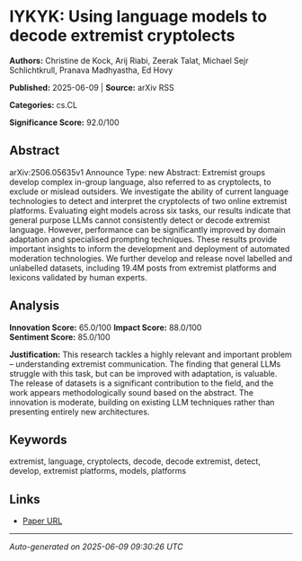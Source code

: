 # IYKYK: Using language models to decode extremist cryptolects

**Authors:** Christine de Kock, Arij Riabi, Zeerak Talat, Michael Sejr Schlichtkrull, Pranava Madhyastha, Ed Hovy

**Published:** 2025-06-09 | **Source:** arXiv RSS

**Categories:** cs.CL

**Significance Score:** 92.0/100

## Abstract

arXiv:2506.05635v1 Announce Type: new 
Abstract: Extremist groups develop complex in-group language, also referred to as cryptolects, to exclude or mislead outsiders. We investigate the ability of current language technologies to detect and interpret the cryptolects of two online extremist platforms. Evaluating eight models across six tasks, our results indicate that general purpose LLMs cannot consistently detect or decode extremist language. However, performance can be significantly improved by domain adaptation and specialised prompting techniques. These results provide important insights to inform the development and deployment of automated moderation technologies. We further develop and release novel labelled and unlabelled datasets, including 19.4M posts from extremist platforms and lexicons validated by human experts.

## Analysis

**Innovation Score:** 65.0/100
**Impact Score:** 88.0/100  
**Sentiment Score:** 85.0/100

**Justification:** This research tackles a highly relevant and important problem – understanding extremist communication. The finding that general LLMs struggle with this task, but can be improved with adaptation, is valuable. The release of datasets is a significant contribution to the field, and the work appears methodologically sound based on the abstract. The innovation is moderate, building on existing LLM techniques rather than presenting entirely new architectures.

## Keywords

extremist, language, cryptolects, decode, decode extremist, detect, develop, extremist platforms, models, platforms

## Links

- [Paper URL](https://arxiv.org/abs/2506.05635)

---
*Auto-generated on 2025-06-09 09:30:26 UTC*
